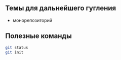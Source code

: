 


## Темы для дальнейшего гугления

- монорепозиторий


## Полезные команды

````bash
git status
git init

````